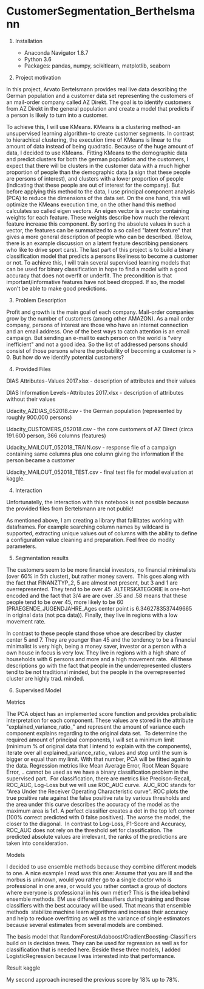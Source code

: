 # CustomerSegmentation_Berthelsmann

1. Installation
	- Anaconda  Navigator 1.8.7
	- Python 3.6
	- Packages: pandas, numpy, scikitlearn, matplotlib, seaborn
	
2. Project motivation

In this project, Arvato Bertelsmann provides real live data describing the German population and a customer data set representing the customers of an mail-order company called AZ Direkt.
The goal is to identify customers from AZ Direkt in the general population and create a model that predicts if a person is likely to turn into a customer.

To achieve this, I will use KMeans. KMeans is a clustering method - an unsupervised learning algorithm - to create customer segments. In contrast to hierachical clustering, the execution time of KMeans is linear to the amount of data instead of being quadratic. Because of the huge amount of data, I decided to use KMeans. 
Fitting KMeans to the demographic data and predict clusters for both the german population and the customers, I expect that there will be clusters in the customer data with a much higher proportion of people than the demographic data (a sign that these people are persons of interest), and clusters with a lower proportion of people (indicating that these people are out of interest for the company).
But before applying this method to the data, I use principal component analysis (PCA) to reduce the dimensions of the data set. On the one hand, this will optimize the KMeans execution time, on the other hand this method calculates so called eigen vectors. An eigen vector is a vector containing weights for each feature. These weights describe how much the relevant feature increase this component. By sorting the absolute values in such a vector, the features can be summarized to a so called "latent feature" that gives a more general description of people who can be described. (Below, there is an example discussion on a latent feature describing pensioners who like to drive sport cars).
The last part of this project is to build a binary classification model that predicts a persons likeliness to become a customer or not. To achieve this, I will train several supervised learning models that can be used for binary classification in hope to find a model with a good accuracy that does not overfit or underfit. The precondition is that important/informative features have not beed dropped. If so, the model won't be able to make good predictions.

3. Problem Description

Profit and growth is the main goal of each company. Mail-order companies grow by the number of customers (among other AMAZON).
As a mail order company, persons of interest are those who have an internet connection and an email address. One of the best ways to catch attention is an email campaign. But sending an e-mail to each person on the world is "very inefficient" and not a good idea. So the list of addressed persons should consist of those persons where the probability of becoming a customer is > 0.
But how do we identify potential customers? 

4. Provided Files

DIAS Attributes - Values 2017.xlsx - description of attributes and their values

DIAS Information Levels - Attributes 2017.xlsx - description of attributes without their values

Udacity_AZDIAS_052018.csv - the German population (represented by roughly 900.000 persons)

Udacity_CUSTOMERS_052018.csv - the core customers of AZ Direct (circa 191.600 person, 366 columns (features)

Udacity_MAILOUT_052018_TRAIN.csv - response file of a campaign containing same columns plus one column giving the information if the person became a customer

Udacity_MAILOUT_052018_TEST.csv - final test file for model evaluation at kaggle.

4. Interaction

Unfortunatelly, the interaction with this notebook is not possible because the provided files from Bertelsmann are not public!

As mentioned above, I am creating a library that falilitates working with dataframes.
For example searching column names by wildcard is supported, extracting unique values out of columns with the ability to define a configuration value cleaning and preparation.
Feel free do modity parameters. 


5. Segmentation results

The customers seem to be more financial investors, no financial minimalists (over 60% in 5th cluster), but rather money savers. 
This goes along with the fact that FINANZTYP_2, 5 are almost not present, but 3 and 1 are overrepresented. They tend to be over 45 
ALTERSKATEGORIE is one-hot encoded and the fact that 3/4 are are over .35 and .58 means that these people tend to be over 45, more likely to be 60 (PRAEGENDE_JUGENDJAHRE_Ages center point is 6.3462783537449665 in original data (not pca data)). Finally, they live in regions with a low movement rate.

In contrast to these people stand those whoe are described by cluster center 5 and 7. They are younger than 45 and the tendency to be a financial minimalist is very high, being a money saver, investor or a person with a own house in focus is very low. They live in regions with a high share of households with 6 persons and more and a high movement rate. 
All these descriptions go with the fact that people in the underrepresented clusters tend to be not traditional minded, but the people in the overrepresented cluster are highly trad. minded.

6. Supervised Model

Metrics

The PCA object has an implemented score function and provides probalistic interpretation for each component. These values are stored in the attribute "explained_variance_ratio_" and represent the amount of variance each component explains regarding to the original data set. 
To determine the required amount of principal components, I will set a minimum limit (minimum % of original data that I intend to explain with the components), iterate over all explained_variance_ratio_ values and stop until the sum is bigger or equal than my limit. With that number, PCA will be fitted again to the data.
Regression metrics like Mean Average Error, Root Mean Square Error, .. cannot be used as we have a binary classification problem in the supervised part. 
For classification, there are metrics like Precison-Recall, ROC_AUC, Log-Loss but we will use ROC_AUC curve. 
AUC_ROC stands for "Area Under the Receiver Operating Characteristic curve". ROC plots the true positive rate against the false positive rate by various thresholds and the area under this curve describes the accuracy of the model as the maximum area is 1x1. A perfect classifier creates a dot in the top left corner (100% correct predicted with 0 false positives). The worse the model, the closer to the diagonal. 
In contrast to Log-Loss, F1-Score and Accuracy, ROC_AUC does not rely on the threshold set for classification. The predicted absolute values are irrelevant, the ranks of the predictions are taken into consideration.

Models

I decided to use ensemble methods because they combine different models to one. A nice example I read was this one: Assume that you are ill and the morbus is unknown, would you rather go to a single doctor who is professional in one area, or would you rather contact a group of doctors where everyone is professional in his own métier?
This is the idea behind ensemble methods. EM use different classifiers during training and those classifiers with the best accuracy will be used. That means that ensemble methods 
stabilize machine learn algorithms and increase their accuracy
and help to reduce overfitting as well as the variance of single estimators because several estimates from several models are combined.

The basis model that RandomForest/Adaboost/GradientBoosting-Classifiers build on is decision trees. They can be used for regression as well as for classification that is needed here.
Beside these three models, I added LogisticRegression because I was interested into that performance.

Result kaggle

My second approach incresed the previous score by 18% up to 78%.
